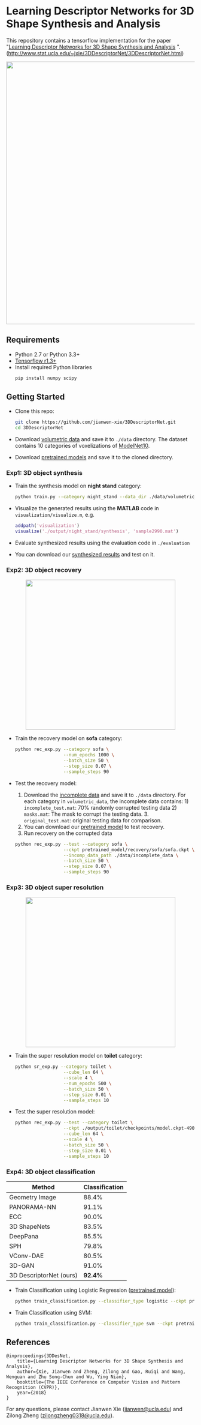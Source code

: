 # Learning Descriptor Networks for 3D Shape Synthesis and Analysis

This repository contains a tensorflow implementation for the paper "[Learning Descriptor Networks for 3D Shape Synthesis and Analysis](http://www.stat.ucla.edu/~jxie/3DDescriptorNet/3DDescriptorNet_file/doc/3DDescriptorNet.pdf)
". (http://www.stat.ucla.edu/~jxie/3DDescriptorNet/3DDescriptorNet.html)

<p align="center"><img src="http://www.stat.ucla.edu/~jxie/3DDescriptorNet/files/3D_syn.png" width="700px"/></p>

## Requirements
- Python 2.7 or Python 3.3+
- [Tensorflow r1.3+](https://www.tensorflow.org/install/)
- Install required Python libraries
    ```bash
    pip install numpy scipy
    ```

## Getting Started

- Clone this repo:
    ```bash
    git clone https://github.com/jianwen-xie/3DDescriptorNet.git
    cd 3DDescriptorNet
    ```

- Download [volumetric data](https://drive.google.com/file/d/0B9FKAOJSlMq0Vnl2WlN3eU40RGs/view?usp=sharing&resourcekey=0-3HwJzcz8SGKzcEoenIIb_Q) and save it to `./data` directory. 
The dataset contains 10 categories of voxelizations of [ModelNet10](http://3dshapenets.cs.princeton.edu/ModelNet10.zip).

- Download [pretrained models](https://drive.google.com/file/d/1vrusnKb_Mqu4khRJHx4DdQ468dnoiKpb/view?usp=sharing) and save it to the cloned directory.

### Exp1: 3D object synthesis

- Train the synthesis model on **night stand** category:
    ```bash
    python train.py --category night_stand --data_dir ./data/volumetric_data/ModelNet10 --output_dir ./output
    ```

- Visualize the generated results using the **MATLAB** code in `visualization/visualize.m`, e.g.
    ```MATLAB
    addpath('visualization')
    visualize('./output/night_stand/synthesis', 'sample2990.mat')
    ```

- Evaluate synthesized results using the evaluation code in `./evaluation`

- You can download our [synthesized results](https://drive.google.com/file/d/1o1Q_DEE4YPVVl89_vPYVJrPTmOh5gZdq/view?usp=sharing) and test on it.

### Exp2: 3D object recovery
<p align="center"><img src="http://www.stat.ucla.edu/~jxie/3DDescriptorNet/files/sofa.jpg" width="400px"/></p>

- Train the recovery model on **sofa** category:
    ```bash
    python rec_exp.py --category sofa \
                      --num_epochs 1000 \
                      --batch_size 50 \
                      --step_size 0.07 \
                      --sample_steps 90 
    ```

- Test the recovery model:
    1. Download the [incomplete data](https://drive.google.com/file/d/1Q-tapylbCcS-i7IWPKNaPG9c4hLfi7I_/view?usp=sharing) and save it to `./data` directory. For each category in `volumetric_data`, the 
    incomplete data contains: 1) `incomplete_test.mat`: 70\% randomly corrupted testing data 2) `masks.mat`: The mask to corrupt the testing data. 3. `original_test.mat`: original testing data for comparison.
    2. You can download our [pretrained model](https://drive.google.com/file/d/1vrusnKb_Mqu4khRJHx4DdQ468dnoiKpb/view?usp=sharing) to test recovery.
    2. Run recovery on the corrupted data
    ```bash
    python rec_exp.py --test --category sofa \
                      --ckpt pretrained_model/recovery/sofa/sofa.ckpt \
                      --incomp_data_path ./data/incomplete_data \
                      --batch_size 50 \
                      --step_size 0.07 \
                      --sample_steps 90 
    ```

### Exp3: 3D object super resolution
<p align="center"><img src="http://www.stat.ucla.edu/~jxie/3DDescriptorNet/files/3D_sr.png" width="400px"/></p>

- Train the super resolution model on **toilet** category:
    ```bash
    python sr_exp.py --category toilet \
                      --cube_len 64 \
                      --scale 4 \
                      --num_epochs 500 \
                      --batch_size 50 \
                      --step_size 0.01 \
                      --sample_steps 10 
    ```

- Test the super resolution model:
    ```bash
    python rec_exp.py --test --category toilet \
                      --ckpt ./output/toilet/checkpoints/model.ckpt-490 \
                      --cube_len 64 \
                      --scale 4 \
                      --batch_size 50 \
                      --step_size 0.01 \
                      --sample_steps 10 
    ```

### Exp4: 3D object classification

|      Method     | Classification |
| --------------- | -------------- |
|  Geometry Image |      88.4%     |
|   PANORAMA-NN   |      91.1%     |
|       ECC       |      90.0%     |
|   3D ShapeNets  |      83.5%     |
|    DeepPana     |      85.5%     |
|       SPH       |      79.8%     |
|     VConv-DAE   |      80.5%     |
|      3D-GAN     |      91.0%     |
| 3D DescriptorNet (ours) | **92.4%**  |

- Train Classification using Logistic Regression ([pretrained model](https://drive.google.com/file/d/1vrusnKb_Mqu4khRJHx4DdQ468dnoiKpb/view?usp=sharing)):
    ```bash
    python train_classification.py --classifier_type logistic --ckpt pretrained_models/classification/model.ckpt
    
    ```

- Train Classification using SVM:
    ```bash
    python train_classification.py --classifier_type svm --ckpt pretrained_models/classification/model.ckpt
    
    ```


## References
    @inproceedings{3DDesNet,
        title={Learning Descriptor Networks for 3D Shape Synthesis and Analysis},
        author={Xie, Jianwen and Zheng, Zilong and Gao, Ruiqi and Wang, Wenguan and Zhu Song-Chun and Wu, Ying Nian},
        booktitle={The IEEE Conference on Computer Vision and Pattern Recognition (CVPR)},
        year={2018}
    }
For any questions, please contact Jianwen Xie (jianwen@ucla.edu) and Zilong Zheng (zilongzheng0318@ucla.edu).
